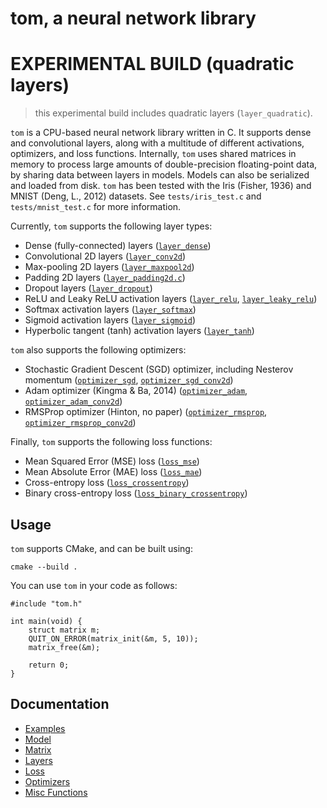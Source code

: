 # tom, a neural network library

# EXPERIMENTAL BUILD (quadratic layers)

> this experimental build includes quadratic layers (`layer_quadratic`).

`tom` is a CPU-based neural network library written in C. It supports dense and convolutional layers, along with a multitude of different activations, optimizers, and loss functions. Internally, `tom` uses shared matrices in memory to process large amounts of double-precision floating-point data, by sharing data between layers in models. Models can also be serialized and loaded from disk. `tom` has been tested with the Iris (Fisher, 1936) and MNIST (Deng, L., 2012) datasets. See `tests/iris_test.c` and `tests/mnist_test.c` for more information.

Currently, `tom` supports the following layer types:

- Dense (fully-connected) layers ([`layer_dense`](documentation/layers.md#layer_dense))
- Convolutional 2D layers ([`layer_conv2d`](documentation/layers.md#layer_conv2d))
- Max-pooling 2D layers ([`layer_maxpool2d`](documentation/layers.md#layer_maxpool2d))
- Padding 2D layers ([`layer_padding2d.c`](documentation/layers.md#layer_padding2d))
- Dropout layers ([`layer_dropout`](documentation/layers.md#layer_dropout))
- ReLU and Leaky ReLU activation layers ([`layer_relu`](documentation/layers.md#activation_relu), [`layer_leaky_relu`](documentation/layers.md#activation_leaky_relu))
- Softmax activation layers ([`layer_softmax`](documentation/layers.md#activation_softmax))
- Sigmoid activation layers ([`layer_sigmoid`](documentation/layers.md#activation_sigmoid))
- Hyperbolic tangent (tanh) activation layers ([`layer_tanh`](documentation/layers.md#activation_tanh))

`tom` also supports the following optimizers:

- Stochastic Gradient Descent (SGD) optimizer, including Nesterov momentum ([`optimizer_sgd`](documentation/optimizers.md#optimizer_sgd), [`optimizer_sgd_conv2d`](documentation/optimizers.md#optimizer_sgd_conv2d))
- Adam optimizer (Kingma & Ba, 2014) ([`optimizer_adam`](documentation/optimizers.md#optimizer_adam), [`optimizer_adam_conv2d`](documentation/optimizers.md#optimizer_adam_conv2d))
- RMSProp optimizer (Hinton, no paper) ([`optimizer_rmsprop`](documentation/optimizers.md#optimizer_rmsprop), [`optimizer_rmsprop_conv2d`](documentation/optimizers.md#optimizer_rmsprop_conv2d))

Finally, `tom` supports the following loss functions:

- Mean Squared Error (MSE) loss ([`loss_mse`](documentation/loss.md#loss_mse))
- Mean Absolute Error (MAE) loss ([`loss_mae`](documentation/loss.md#loss_mae))
- Cross-entropy loss ([`loss_crossentropy`](documentation/loss.md#loss_crossentropy))
- Binary cross-entropy loss ([`loss_binary_crossentropy`](documentation/loss.md#loss_binary_crossentropy))

## Usage

`tom` supports CMake, and can be built using:

```
cmake --build .
```

You can use `tom` in your code as follows:

```
#include "tom.h"

int main(void) {
    struct matrix m;
    QUIT_ON_ERROR(matrix_init(&m, 5, 10));
    matrix_free(&m);

    return 0;
}
```

## Documentation

- [Examples](documentation/examples.md)
- [Model](documentation/model.md)
- [Matrix](documentation/matrix.md)
- [Layers](documentation/layers.md)
- [Loss](documentation/loss.md)
- [Optimizers](documentation/optimizers.md)
- [Misc Functions](documentation/misc.md)
